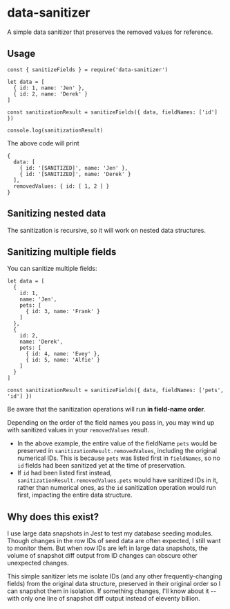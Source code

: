 # data-sanitizer

A simple data sanitizer that preserves the removed values for reference.

## Usage

```
const { sanitizeFields } = require('data-sanitizer')

let data = [
  { id: 1, name: 'Jen' },
  { id: 2, name: 'Derek' }
]

const sanitizationResult = sanitizeFields({ data, fieldNames: ['id'] })

console.log(sanitizationResult)
```

The above code will print

```
{
  data: [
    { id: '[SANITIZED]', name: 'Jen' },
    { id: '[SANITIZED]', name: 'Derek' }
  ],
  removedValues: { id: [ 1, 2 ] }
}
```

## Sanitizing nested data

The sanitization is recursive, so it will work on nested data structures.

## Sanitizing multiple fields

You can sanitize multiple fields: 

```
let data = [
  { 
    id: 1, 
    name: 'Jen', 
    pets: [
      { id: 3, name: 'Frank' }
    ]
  },
  { 
    id: 2, 
    name: 'Derek', 
    pets: [
      { id: 4, name: 'Evey' },
      { id: 5, name: 'Alfie' }
    ]
  }
]

const sanitizationResult = sanitizeFields({ data, fieldNames: ['pets', 'id'] })
```

Be aware that the sanitization operations will run **in field-name order**. 

Depending on the order of the field names you pass in, you may wind up with sanitized values in your `removedValues` result. 

- In the above example, the entire value of the fieldName `pets` would be preserved in `sanitizationResult.removedValues`, including the original numerical IDs. This is because `pets` was listed first in `fieldNames`, so no `id` fields had been sanitized yet at the time of preservation.
- If `id` had been listed first instead, `sanitizationResult.removedValues.pets` would have sanitized IDs in it, rather than numerical ones, as the `id` sanitization operation would run first, impacting the entire data structure.

## Why does this exist?

I use large data snapshots in Jest to test my database seeding modules. Though changes in the row IDs of seed data are often expected, I still want to monitor them. But when row IDs are left in large data snapshots, the volume of snapshot diff output from ID changes can obscure other unexpected changes.

This simple sanitizer lets me isolate IDs (and any other frequently-changing fields) from the original data structure, preserved in their original order so I can snapshot them in isolation. If something changes, I'll know about it -- with only one line of snapshot diff output instead of eleventy billion.